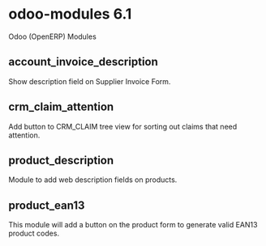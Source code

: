 odoo-modules 6.1
================

Odoo (OpenERP) Modules



account_invoice_description
---------------------------
Show description field on Supplier Invoice Form.

crm_claim_attention
-------------------
Add button to CRM_CLAIM tree view for sorting out claims that need attention.

product_description
-------------------
Module to add web description fields on products.

product_ean13
-------------
This module will add a button on the product form to generate valid EAN13 product codes.
